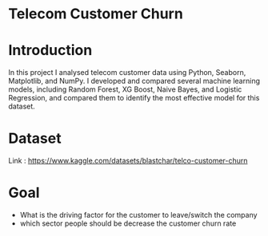 # Telecom Customer Churn

# Introduction
In this project I analysed telecom customer data using Python, Seaborn, Matplotlib, and NumPy. 
I developed and compared several machine learning models, including Random Forest, XG Boost, Naive Bayes, and Logistic Regression, 
and compared them to identify the most effective model for this dataset.

# Dataset

Link : https://www.kaggle.com/datasets/blastchar/telco-customer-churn

# Goal 

- What is the driving factor for the customer to leave/switch the company
- which sector people should be decrease the customer churn rate

